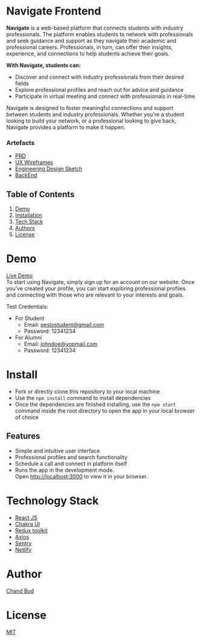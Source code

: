# Navigate Frontend

**Navigate** is a web-based platform that connects students with industry professionals. The platform enables students to network with professionals and seek guidance and support as they navigate their academic and professional careers. Professionals, in turn, can offer their insights, experience, and connections to help students achieve their goals.

**With Navigate, students can:**
- Discover and connect with industry professionals from their desired fields
- Explore professional profiles and reach out for advice and guidance
- Participate in virtual meeting and connect with professionals in real-time

Navigate is designed to foster meaningful connections and support between students and industry professionals. Whether you're a student looking to build your network, or a professional looking to give back, Navigate provides a platform to make it happen.

### Artefacts
- [PRD](https://drive.google.com/file/d/1vFwQoFOKdYbJjKoXgK9Gp107UFMgfppo/view)
- [UX Wireframes](https://www.figma.com/file/K77byFYmQymbV6hpOxu0Kw/Navigate?node-id=0%3A1)
- [Engineering Design Sketch](https://drive.google.com/file/d/1vGP1uLvdUkSVlmXEssPJ4kpEg448obqZ/view?usp=sharing)
- [BackEnd](https://github.com/chandbud5/navigate-backend)

## Table of Contents
1. [Demo](#demo)
2. [Installation](#install)
3. [Tech Stack](#technology-stack)
4. [Authors](#author)
5. [License](#license)

# Demo
[Live Demo](https://pesto-navigate.netlify.app/) \
To start using Navigate, simply sign up for an account on our website. Once you've created your profile, you can start exploring professional profiles and connecting with those who are relevant to your interests and goals.

Test Credentials:

- For Student
  - Email: pestostudent@gmail.com
  - Password: 12341234
- For Alumni
  - Email: johndoe@yopmail.com
  - Password: 12341234

# Install
- Fork or directly clone this repository to your local machine
- Use the `npm install` command to install dependencies
- Once the dependencies are finished installing, use the `npm start` command inside the root directory to open the app in your local browser of choice

## Features
- Simple and intuitive user interface
- Professional profiles and search functionality
- Schedule a call and connect in platform itself
- Runs the app in the development mode.\
Open [http://localhost:3000](http://localhost:3000) to view it in your browser.

# Technology Stack
- [React JS](https://reactjs.org/)
- [Chakra UI](https://chakra-ui.com/)
- [Redux toolkit](https://redux-toolkit.js.org/)
- [Axios](https://axios-http.com/)
- [Sentry](https://sentry.io/)
- [Netlify](https://www.netlify.com/)

# Author
[Chand Bud](https://github.com/chandbud5/)

# License
[MIT](https://opensource.org/licenses/MIT)
